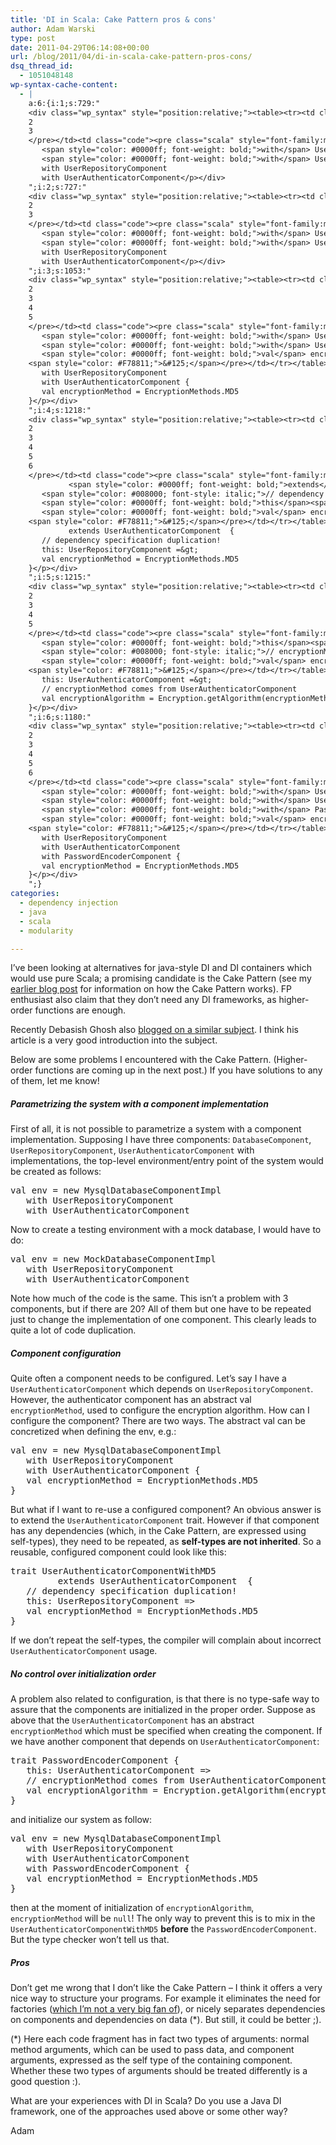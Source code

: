 ```yaml
---
title: 'DI in Scala: Cake Pattern pros & cons'
author: Adam Warski
type: post
date: 2011-04-29T06:14:08+00:00
url: /blog/2011/04/di-in-scala-cake-pattern-pros-cons/
dsq_thread_id:
  - 1051048148
wp-syntax-cache-content:
  - |
    a:6:{i:1;s:729:"
    <div class="wp_syntax" style="position:relative;"><table><tr><td class="line_numbers"><pre>1
    2
    3
    </pre></td><td class="code"><pre class="scala" style="font-family:monospace;"><span style="color: #0000ff; font-weight: bold;">val</span> env <span style="color: #000080;">=</span> <span style="color: #0000ff; font-weight: bold;">new</span> MysqlDatabaseComponentImpl
       <span style="color: #0000ff; font-weight: bold;">with</span> UserRepositoryComponent
       <span style="color: #0000ff; font-weight: bold;">with</span> UserAuthenticatorComponent</pre></td></tr></table><p class="theCode" style="display:none;">val env = new MysqlDatabaseComponentImpl
       with UserRepositoryComponent
       with UserAuthenticatorComponent</p></div>
    ";i:2;s:727:"
    <div class="wp_syntax" style="position:relative;"><table><tr><td class="line_numbers"><pre>1
    2
    3
    </pre></td><td class="code"><pre class="scala" style="font-family:monospace;"><span style="color: #0000ff; font-weight: bold;">val</span> env <span style="color: #000080;">=</span> <span style="color: #0000ff; font-weight: bold;">new</span> MockDatabaseComponentImpl
       <span style="color: #0000ff; font-weight: bold;">with</span> UserRepositoryComponent
       <span style="color: #0000ff; font-weight: bold;">with</span> UserAuthenticatorComponent</pre></td></tr></table><p class="theCode" style="display:none;">val env = new MockDatabaseComponentImpl
       with UserRepositoryComponent
       with UserAuthenticatorComponent</p></div>
    ";i:3;s:1053:"
    <div class="wp_syntax" style="position:relative;"><table><tr><td class="line_numbers"><pre>1
    2
    3
    4
    5
    </pre></td><td class="code"><pre class="scala" style="font-family:monospace;"><span style="color: #0000ff; font-weight: bold;">val</span> env <span style="color: #000080;">=</span> <span style="color: #0000ff; font-weight: bold;">new</span> MysqlDatabaseComponentImpl
       <span style="color: #0000ff; font-weight: bold;">with</span> UserRepositoryComponent
       <span style="color: #0000ff; font-weight: bold;">with</span> UserAuthenticatorComponent <span style="color: #F78811;">&#123;</span>
       <span style="color: #0000ff; font-weight: bold;">val</span> encryptionMethod <span style="color: #000080;">=</span> EncryptionMethods.<span style="color: #000000;">MD5</span>
    <span style="color: #F78811;">&#125;</span></pre></td></tr></table><p class="theCode" style="display:none;">val env = new MysqlDatabaseComponentImpl
       with UserRepositoryComponent
       with UserAuthenticatorComponent {
       val encryptionMethod = EncryptionMethods.MD5
    }</p></div>
    ";i:4;s:1218:"
    <div class="wp_syntax" style="position:relative;"><table><tr><td class="line_numbers"><pre>1
    2
    3
    4
    5
    6
    </pre></td><td class="code"><pre class="scala" style="font-family:monospace;"><span style="color: #0000ff; font-weight: bold;">trait</span> UserAuthenticatorComponentWithMD5 
             <span style="color: #0000ff; font-weight: bold;">extends</span> UserAuthenticatorComponent  <span style="color: #F78811;">&#123;</span>
       <span style="color: #008000; font-style: italic;">// dependency specification duplication!</span>
       <span style="color: #0000ff; font-weight: bold;">this</span><span style="color: #000080;">:</span> UserRepositoryComponent <span style="color: #000080;">=&gt;</span> 
       <span style="color: #0000ff; font-weight: bold;">val</span> encryptionMethod <span style="color: #000080;">=</span> EncryptionMethods.<span style="color: #000000;">MD5</span>
    <span style="color: #F78811;">&#125;</span></pre></td></tr></table><p class="theCode" style="display:none;">trait UserAuthenticatorComponentWithMD5 
             extends UserAuthenticatorComponent  {
       // dependency specification duplication!
       this: UserRepositoryComponent =&gt; 
       val encryptionMethod = EncryptionMethods.MD5
    }</p></div>
    ";i:5;s:1215:"
    <div class="wp_syntax" style="position:relative;"><table><tr><td class="line_numbers"><pre>1
    2
    3
    4
    5
    </pre></td><td class="code"><pre class="scala" style="font-family:monospace;"><span style="color: #0000ff; font-weight: bold;">trait</span> PasswordEncoderComponent <span style="color: #F78811;">&#123;</span>
       <span style="color: #0000ff; font-weight: bold;">this</span><span style="color: #000080;">:</span> UserAuthenticatorComponent <span style="color: #000080;">=&gt;</span>
       <span style="color: #008000; font-style: italic;">// encryptionMethod comes from UserAuthenticatorComponent</span>
       <span style="color: #0000ff; font-weight: bold;">val</span> encryptionAlgorithm <span style="color: #000080;">=</span> Encryption.<span style="color: #000000;">getAlgorithm</span><span style="color: #F78811;">&#40;</span>encryptionMethod<span style="color: #F78811;">&#41;</span>
    <span style="color: #F78811;">&#125;</span></pre></td></tr></table><p class="theCode" style="display:none;">trait PasswordEncoderComponent {
       this: UserAuthenticatorComponent =&gt;
       // encryptionMethod comes from UserAuthenticatorComponent
       val encryptionAlgorithm = Encryption.getAlgorithm(encryptionMethod)
    }</p></div>
    ";i:6;s:1180:"
    <div class="wp_syntax" style="position:relative;"><table><tr><td class="line_numbers"><pre>1
    2
    3
    4
    5
    6
    </pre></td><td class="code"><pre class="scala" style="font-family:monospace;"><span style="color: #0000ff; font-weight: bold;">val</span> env <span style="color: #000080;">=</span> <span style="color: #0000ff; font-weight: bold;">new</span> MysqlDatabaseComponentImpl
       <span style="color: #0000ff; font-weight: bold;">with</span> UserRepositoryComponent
       <span style="color: #0000ff; font-weight: bold;">with</span> UserAuthenticatorComponent 
       <span style="color: #0000ff; font-weight: bold;">with</span> PasswordEncoderComponent <span style="color: #F78811;">&#123;</span>
       <span style="color: #0000ff; font-weight: bold;">val</span> encryptionMethod <span style="color: #000080;">=</span> EncryptionMethods.<span style="color: #000000;">MD5</span>
    <span style="color: #F78811;">&#125;</span></pre></td></tr></table><p class="theCode" style="display:none;">val env = new MysqlDatabaseComponentImpl
       with UserRepositoryComponent
       with UserAuthenticatorComponent 
       with PasswordEncoderComponent {
       val encryptionMethod = EncryptionMethods.MD5
    }</p></div>
    ";}
categories:
  - dependency injection
  - java
  - scala
  - modularity

---
```

I&#8217;ve been looking at alternatives for java-style DI and DI containers which would use pure Scala; a promising candidate is the Cake Pattern (see my [earlier blog post][1] for information on how the Cake Pattern works). FP enthusiast also claim that they don&#8217;t need any DI frameworks, as higher-order functions are enough. 

Recently Debasish Ghosh also [blogged on a similar subject][2]. I think his article is a very good introduction into the subject.

Below are some problems I encountered with the Cake Pattern. (Higher-order functions are coming up in the next post.) If you have solutions to any of them, let me know!

##### Parametrizing the system with a component implementation

First of all, it is not possible to parametrize a system with a component implementation. Supposing I have three components: `DatabaseComponent`, `UserRepositoryComponent`, `UserAuthenticatorComponent` with implementations, the top-level environment/entry point of the system would be created as follows:

<pre lang="scala" line="1" escaped="true">val env = new MysqlDatabaseComponentImpl
   with UserRepositoryComponent
   with UserAuthenticatorComponent
</pre>

Now to create a testing environment with a mock database, I would have to do:

<pre lang="scala" line="1" escaped="true">val env = new MockDatabaseComponentImpl
   with UserRepositoryComponent
   with UserAuthenticatorComponent
</pre>

Note how much of the code is the same. This isn&#8217;t a problem with 3 components, but if there are 20? All of them but one have to be repeated just to change the implementation of one component. This clearly leads to quite a lot of code duplication.

##### Component configuration

Quite often a component needs to be configured. Let&#8217;s say I have a `UserAuthenticatorComponent` which depends on `UserRepositoryComponent`. However, the authenticator component has an abstract val `encryptionMethod`, used to configure the encryption algorithm. How can I configure the component? There are two ways. The abstract val can be concretized when defining the env, e.g.:

<pre lang="scala" line="1" escaped="true">val env = new MysqlDatabaseComponentImpl
   with UserRepositoryComponent
   with UserAuthenticatorComponent {
   val encryptionMethod = EncryptionMethods.MD5
}
</pre>

But what if I want to re-use a configured component? An obvious answer is to extend the `UserAuthenticatorComponent` trait. However if that component has any dependencies (which, in the Cake Pattern, are expressed using self-types), they need to be repeated, as **self-types are not inherited**. So a reusable, configured component could look like this:

<pre lang="scala" line="1" escaped="true">trait UserAuthenticatorComponentWithMD5 
         extends UserAuthenticatorComponent  {
   // dependency specification duplication!
   this: UserRepositoryComponent =&gt; 
   val encryptionMethod = EncryptionMethods.MD5
}
</pre>

If we don&#8217;t repeat the self-types, the compiler will complain about incorrect `UserAuthenticatorComponent` usage.

##### No control over initialization order

A problem also related to configuration, is that there is no type-safe way to assure that the components are initialized in the proper order. Suppose as above that the `UserAuthenticatorComponent` has an abstract `encryptionMethod` which must be specified when creating the component. If we have another component that depends on `UserAuthenticatorComponent`:

<pre lang="scala" line="1" escaped="true">trait PasswordEncoderComponent {
   this: UserAuthenticatorComponent =&gt;
   // encryptionMethod comes from UserAuthenticatorComponent
   val encryptionAlgorithm = Encryption.getAlgorithm(encryptionMethod)
}
</pre>

and initialize our system as follow: 

<pre lang="scala" line="1" escaped="true">val env = new MysqlDatabaseComponentImpl
   with UserRepositoryComponent
   with UserAuthenticatorComponent 
   with PasswordEncoderComponent {
   val encryptionMethod = EncryptionMethods.MD5
}
</pre>

then at the moment of initialization of `encryptionAlgorithm`, `encryptionMethod` will be `null`! The only way to prevent this is to mix in the `UserAuthenticatorComponentWithMD5` **before** the `PasswordEncoderComponent`. But the type checker won&#8217;t tell us that.

##### Pros

Don&#8217;t get me wrong that I don&#8217;t like the Cake Pattern &#8211; I think it offers a very nice way to structure your programs. For example it eliminates the need for factories ([which I&#8217;m not a very big fan of][3]), or nicely separates dependencies on components and dependencies on data (*). But still, it could be better ;).

(*) Here each code fragment has in fact two types of arguments: normal method arguments, which can be used to pass data, and component arguments, expressed as the self type of the containing component. Whether these two types of arguments should be treated differently is a good question :).

What are your experiences with DI in Scala? Do you use a Java DI framework, one of the approaches used above or some other way?

Adam

 [1]: http://www.warski.org/blog/?p=291
 [2]: http://debasishg.blogspot.com/2011/03/pushing-envelope-on-oo-and-functional.html
 [3]: http://www.warski.org/blog/?p=272

